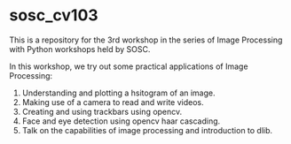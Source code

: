 # sosc_cv103
This is a repository for the 3rd workshop in the series of Image Processing with Python workshops held by SOSC.

In this workshop, we try out some practical applications of Image Processing:
1. Understanding and plotting a hsitogram of an image.
2. Making use of a camera to read and write videos.
3. Creating and using trackbars using opencv.
4. Face and eye detection using opencv haar cascading.
5. Talk on the capabilities of image processing and introduction to dlib.
